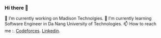 ### Hi there 👋

<!--
**daikaduc05/daikaduc05** is a ✨ _special_ ✨ repository because its `README.md` (this file) appears on your GitHub profile.

Here are some ideas to get you started:

- 🔭 I’m currently working on ...
- 🌱 I’m currently learning ...
- 👯 I’m looking to collaborate on ...
- 🤔 I’m looking for help with ...
- 💬 Ask me about ...
- 📫 How to reach me: ...
- 😄 Pronouns: ...
- ⚡ Fun fact: ...
-->
🔭 I’m currently working on Madison Technolgies.
🌱 I’m currently learning Software Engineer in Da Nang University of Technologies.
📫 How to reach me :.
[Codeforces](https://codeforces.com/profile/bkdn24.dakduk12).
[Linkedin](https://www.linkedin.com/in/duc-dang-hoai-b15647177/).

